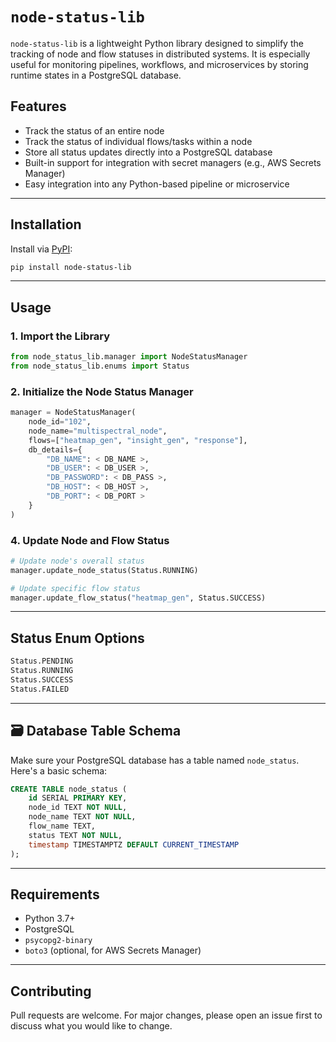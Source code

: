 # `node-status-lib`

`node-status-lib` is a lightweight Python library designed to simplify the tracking of node and flow statuses in distributed systems. It is especially useful for monitoring pipelines, workflows, and microservices by storing runtime states in a PostgreSQL database.

## Features

* Track the status of an entire node
* Track the status of individual flows/tasks within a node
* Store all status updates directly into a PostgreSQL database
* Built-in support for integration with secret managers (e.g., AWS Secrets Manager)
* Easy integration into any Python-based pipeline or microservice

---

## Installation

Install via [PyPI](https://pypi.org):

```bash
pip install node-status-lib
```

---

## Usage

### 1. Import the Library

```python
from node_status_lib.manager import NodeStatusManager
from node_status_lib.enums import Status
```


### 2. Initialize the Node Status Manager

```python
manager = NodeStatusManager(
    node_id="102",
    node_name="multispectral_node",
    flows=["heatmap_gen", "insight_gen", "response"],
    db_details={
        "DB_NAME": < DB_NAME >,
        "DB_USER": < DB_USER >,
        "DB_PASSWORD": < DB_PASS >,
        "DB_HOST": < DB_HOST >,
        "DB_PORT": < DB_PORT >
    }
)
```

### 4. Update Node and Flow Status

```python
# Update node's overall status
manager.update_node_status(Status.RUNNING)

# Update specific flow status
manager.update_flow_status("heatmap_gen", Status.SUCCESS)
```

---

## Status Enum Options

```python
Status.PENDING
Status.RUNNING
Status.SUCCESS
Status.FAILED
```

---

## 🗃️ Database Table Schema

Make sure your PostgreSQL database has a table named `node_status`. Here's a basic schema:

```sql
CREATE TABLE node_status (
    id SERIAL PRIMARY KEY,
    node_id TEXT NOT NULL,
    node_name TEXT NOT NULL,
    flow_name TEXT,
    status TEXT NOT NULL,
    timestamp TIMESTAMPTZ DEFAULT CURRENT_TIMESTAMP
);
```

---

## Requirements

* Python 3.7+
* PostgreSQL
* `psycopg2-binary`
* `boto3` (optional, for AWS Secrets Manager)

---
## Contributing

Pull requests are welcome. For major changes, please open an issue first to discuss what you would like to change.

